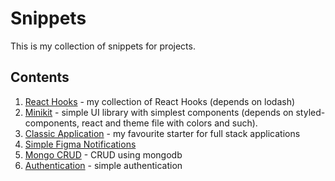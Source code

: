 # Snippets

This is my collection of snippets for projects.

## Contents

1. [React Hooks](https://github.com/lxchurbakov/snippets/blob/main/react-hooks/index.tsx) - my collection of React Hooks (depends on lodash)
2. [Minikit](https://github.com/lxchurbakov/snippets/tree/main/minikit) - simple UI library with simplest components (depends on styled-components, react and theme file with colors and such).
3. [Classic Application](https://github.com/lxchurbakov/snippets/tree/main/classic-application) - my favourite starter for full stack applications
4. [Simple Figma Notifications](https://github.com/lxchurbakov/snippets/tree/main/figma-notifications)
5. [Mongo CRUD](https://github.com/lxchurbakov/snippets/tree/main/mongo-crud) - CRUD using mongodb
6. [Authentication](https://github.com/lxchurbakov/snippets/tree/main/authentication) - simple authentication
